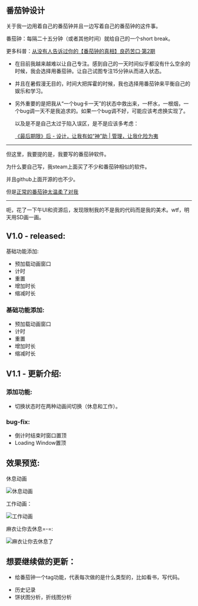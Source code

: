 ## 番茄钟设计



关于我一边用着自己的番茄钟并且一边写着自己的番茄钟的这件事。

番茄钟：每隔二十五分钟（或者其他时间）就给自己的一个short break。

更多科普：[从没有人告诉过你的【番茄钟的真相】良药苦口·第2期](https://www.bilibili.com/video/BV19x411d7UB/?spm_id_from=333.337.search-card.all.click&vd_source=d7601f0fc447d708fff71aa75186ea10)

* 在目前我越来越难以让自己专注。感到自己的一天时间似乎都没有什么空余的时候，我会选择用番茄钟。让自己试图专注15分钟从而进入状态。

* 并且在暑假漫无目的，时间大把挥霍的时候，我也选择用番茄钟来平衡自己的娱乐和学习。

* 另外重要的是把我从“一个bug卡一天”的状态中救出来，一杯水，一根烟，一个bug调一天不是我追求的。如果一个bug调不好，可能应该考虑换实现了。

  以及是不是自己太过于陷入误区，是不是应该多考虑：

  [《最后期限》后 - 设计，让我有如“神”助 | 管理，让我化险为夷](http://xnnehang.top/blog/57)

---

但这里，我要提的是，我要写的番茄钟软件。

为什么要自己写，我steam上面买了不少和番茄钟相似的软件。

并且github上面开源的也不少。

但是[正常的番茄钟太温柔了对我](https://github.com/MrXnneHang/Yasumi-Clock/blob/master/README.md)



---

呃，花了一下午UI和资源后，发现限制我的不是我的代码而是我的美术。wtf，明天用SD画一画。



## V1.0 - released:

基础功能添加:

- 预加载动画窗口
- 计时
- 重置
- 增加时长
- 缩减时长



### 基础功能添加:

- 预加载动画窗口
- 计时
- 重置
- 增加时长
- 缩减时长

## V1.1 - 更新介绍:

### 添加功能:

- 切换状态时在两种动画间切换（休息和工作）。

### bug-fix:

- 倒计时结束时窗口置顶
- Loading Window置顶





## 效果预览:

休息动画

![休息动画](https://image.baidu.com/search/down?url=https://img3.doubanio.com/view/photo/l/public/p2910644873.webp)

工作动画：

![工作动画](https://image.baidu.com/search/down?url=https://img9.doubanio.com/view/photo/l/public/p2910644874.webp)

麻衣让你去休息=-=:


![麻衣让你去休息了](https://image.baidu.com/search/down?url=https://img9.doubanio.com/view/photo/l/public/p2910644875.webp)



## 想要继续做的更新：

* 给番茄钟一个tag功能，代表每次做的是什么类型的，比如看书，写代码。

- 历史记录
- 饼状图分析，折线图分析
